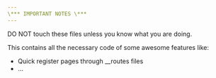 ```yaml
---
\*** IMPORTANT NOTES \***
---
```


DO NOT touch these files unless you know what you are doing.

This contains all the necessary code of some awesome features like:

- Quick register pages through \_\_routes files
- ...
